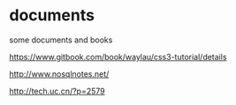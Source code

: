 # documents
some documents and  books 

https://www.gitbook.com/book/waylau/css3-tutorial/details

http://www.nosqlnotes.net/

http://tech.uc.cn/?p=2579
